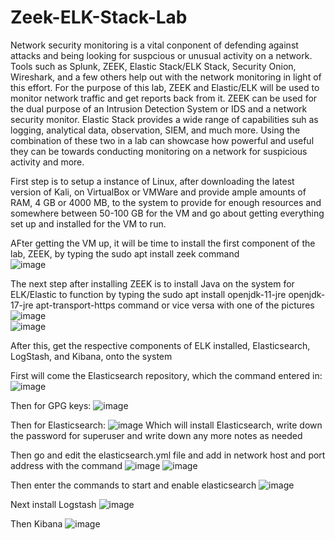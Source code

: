 # Zeek-ELK-Stack-Lab

Network security monitoring is a vital conponent of defending against attacks and being looking for suspcious or unusual activity on a network. Tools such as Splunk, ZEEK, Elastic Stack/ELK Stack, Security Onion, Wireshark, and a few others help out with the network monitoring in light of this effort. For the purpose of this lab, ZEEK and Elastic/ELK will be used to monitor network traffic and get reports back from it. ZEEK can be used for the dual purpose of an Intrusion Detection System or IDS and a network security monitor. Elastic Stack provides a wide range of capabilities suh as logging, analytical data, observation, SIEM, and much more. Using the combination of these two in a lab can showcase how powerful and useful they can be towards conducting monitoring on a network for suspicious activity and more.

First step is to setup a instance of Linux, after downloading the latest version of Kali, on VirtualBox or VMWare and provide ample amounts of RAM, 4 GB or 4000 MB, to the system to provide for enough resources and somewhere between 50-100 GB for the VM and go about getting everything set up and installed for the VM to run.  

AFter getting the VM up, it will be time to install the first component of the lab, ZEEK, by typing the sudo apt install zeek command  
![image](https://github.com/JWT890/Zeek-ELK-Stack-Lab/assets/95875505/d4f5086c-7996-4572-afde-9a041751db46)  

The next step after installing ZEEK is to install Java on the system for ELK/Elastic to function by typing the sudo apt install openjdk-11-jre openjdk-17-jre apt-transport-https command or vice versa with one of the pictures 
![image](https://github.com/JWT890/Zeek-ELK-Stack-Lab/assets/95875505/7de91eb4-c90b-43c4-8917-36039d0bb9fc)  
![image](https://github.com/JWT890/Zeek-ELK-Stack-Lab/assets/95875505/511e3990-0941-45c4-b56a-c61f9d92680f)  


After this, get the respective components of ELK installed, Elasticsearch, LogStash, and Kibana, onto the system

First will come the Elasticsearch repository, which the command entered in:
![image](https://github.com/user-attachments/assets/877e7768-cf3f-4249-801a-2f01e83f8477)

Then for GPG keys: 
![image](https://github.com/user-attachments/assets/00fd235f-41d0-455a-990b-4a401c9204e9)

Then for Elasticsearch:
![image](https://github.com/user-attachments/assets/569bc2ae-8c57-4e59-b023-0265bcab2313)
Which will install Elasticsearch, write down the password for superuser and write down any more notes as needed

Then go and edit the elasticsearch.yml file and add in network host and port address with the command
![image](https://github.com/user-attachments/assets/be6b597c-6134-4c9c-93c4-df04c3831220)
![image](https://github.com/user-attachments/assets/8f064e21-8fd3-43fa-be41-c755ff978a23)

Then enter the commands to start and enable elasticsearch
![image](https://github.com/user-attachments/assets/17dc374a-b5e5-4f2b-9cc9-bd8a9da75294)

Next install Logstash
![image](https://github.com/user-attachments/assets/a348b546-2c0c-41f8-a108-ff2e98974b32)

Then Kibana
![image](https://github.com/user-attachments/assets/b9731adc-9867-41f7-8612-e8a478f1c959)



